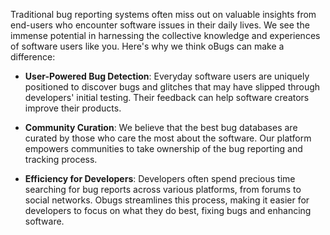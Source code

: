 Traditional bug reporting systems often miss out on valuable insights from end-users who encounter software issues in their daily lives. We see the immense potential in harnessing the collective knowledge and experiences of software users like you. Here's why we think oBugs can make a difference:

- **User-Powered Bug Detection**: Everyday software users are uniquely positioned to discover bugs and glitches that may have slipped through developers' initial testing. Their feedback can help software creators improve their products. 

- **Community Curation**: We believe that the best bug databases are curated by those who care the most about the software. Our platform empowers communities to take ownership of the bug reporting and tracking process.

- **Efficiency for Developers**: Developers often spend precious time searching for bug reports across various platforms, from forums to social networks. Obugs streamlines this process, making it easier for developers to focus on what they do best, fixing bugs and enhancing software.